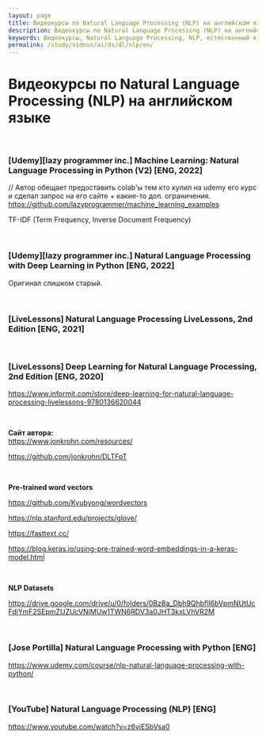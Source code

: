 ```yaml
---
layout: page
title: Видеокурсы по Natural Language Processing (NLP) на английском языке
description: Видеокурсы по Natural Language Processing (NLP) на английском языке
keywords: Видеокурсы, Natural Language Processing, NLP, естественный язык, английский язык
permalink: /study/videos/ai/ds/dl/nlp/en/
---
```


# Видеокурсы по Natural Language Processing (NLP) на английском языке

<br/>

### [Udemy][lazy programmer inc.] Machine Learning: Natural Language Processing in Python (V2) [ENG, 2022]

// Автор обещает предоставить colab'ы тем кто купил на udemy его курс и сделал запрос на его сайте + какие-то доп. ограничения.
https://github.com/lazyprogrammer/machine_learning_examples

TF-IDF (Term Frequency, Inverse Document Frequency)

<br/>

### [Udemy][lazy programmer inc.] Natural Language Processing with Deep Learning in Python [ENG, 2022]

Оригинал слишком старый.

<br/>

### [LiveLessons] Natural Language Processing LiveLessons, 2nd Edition [ENG, 2021]

<br/>

### [LiveLessons] Deep Learning for Natural Language Processing, 2nd Edition [ENG, 2020]

https://www.informit.com/store/deep-learning-for-natural-language-processing-livelessons-9780136620044

<br/>

**Сайт автора:**  
https://www.jonkrohn.com/resources/

https://github.com/jonkrohn/DLTFpT

<br/>

**Pre-trained word vectors**

https://github.com/Kyubyong/wordvectors

https://nlp.stanford.edu/projects/glove/

https://fasttext.cc/

https://blog.keras.io/using-pre-trained-word-embeddings-in-a-keras-model.html

<br/>

**NLP Datasets**

https://drive.google.com/drive/u/0/folders/0Bz8a_Dbh9Qhbfll6bVpmNUtUcFdjYmF2SEpmZUZUcVNiMUw1TWN6RDV3a0JHT3kxLVhVR2M

<br/>

### [Jose Portilla] Natural Language Processing with Python [ENG]

https://www.udemy.com/course/nlp-natural-language-processing-with-python/

<br/>

### [YouTube] Natural Language Processing (NLP) [ENG]

https://www.youtube.com/watch?v=z6viESbVsa0

